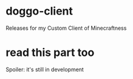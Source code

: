 # doggo-client
Releases for my Custom Client of Minecraftness
# read this part too
Spoiler: it's still in development
